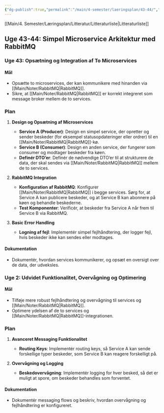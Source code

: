 ```yaml
---
{"dg-publish":true,"permalink":"/main/4-semester/laeringsplan/43-44/","created":"2024-10-30T08:48:16.353+01:00"}
---
```


[[Main/4. Semester/Læringsplan/Litteratur/Litteraturliste\|Litteraturliste]]
## Uge 43-44: Simpel Microservice Arkitektur med RabbitMQ

### Uge 43: Opsætning og Integration af To Microservices

#### Mål

- Opsætte to microservices, der kan kommunikere med hinanden via [[Main/Noter/RabbitMQ\|RabbitMQ]].
- Sikre, at [[Main/Noter/RabbitMQ\|RabbitMQ]] er korrekt integreret som message broker mellem de to services.

### Plan

1. **Design og Opsætning af Microservices**
    
    - **Service A (Producer)**: Design en simpel service, der opretter og sender beskeder (for eksempel statusopdateringer eller ordrer) til en [[Main/Noter/RabbitMQ\|RabbitMQ]]-kø.
    - **Service B (Consumer)**: Design en anden service, der fungerer som consumer og modtager beskeder fra køen.
    - **Definér DTO’er**: Definér de nødvendige DTO’er til at strukturere de data, der skal sendes via [[Main/Noter/RabbitMQ\|RabbitMQ]] mellem de to services.
2. **RabbitMQ Integration**
    
    - **Konfiguration af RabbitMQ**: Konfigurer [[Main/Noter/RabbitMQ\|RabbitMQ]] i begge services. Sørg for, at Service A kan publicere beskeder, og at Service B kan abonnere på køen og behandle beskederne.
    - **Test Komponenter**: Verificér, at beskeder fra Service A når frem til Service B via RabbitMQ.
3. **Basic Error Handling**
    
    - **Logning af fejl**: Implementér simpel fejlhåndtering, der logger fejl, hvis beskeder ikke kan sendes eller modtages.

#### Dokumentation

- Dokumentér, hvordan services kommunikerer, og opsæt en oversigt over de data, der udveksles.

### Uge 2: Udvidet Funktionalitet, Overvågning og Optimering

#### Mål

- Tilføje mere robust fejlhåndtering og overvågning til services og [[Main/Noter/RabbitMQ\|RabbitMQ]].
- Optimere ydelsen af de to services og [[Main/Noter/RabbitMQ\|RabbitMQ]]-integrationen.

### Plan

1. **Avanceret Messaging Funktionalitet**
    
    - **Routing Keys**: Implementér routing keys, så Service A kan sende forskellige typer beskeder, som Service B kan reagere forskelligt på.
2. **Overvågning og Logging**
    
    - **Beskedovervågning**: Implementér logging for hver besked, så det er muligt at spore, om beskeder behandles som forventet.

#### Dokumentation

- Dokumentér messaging flows og beskriv, hvordan overvågning og fejlhåndtering er konfigureret.